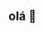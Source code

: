## olá 👋

<!--
**vinidzk** 


- 🔭 I'm currently working on Alura
- 🌱 I am currently learning English
- 💬 Ask me about everything
- 📫 How to contact me: ig: @vini_dzk2
- 😄 Pronouns: he/him
- ⚡ Fun fact: Athlete
-->
